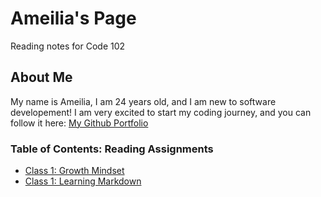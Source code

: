 # Ameilia's Page 
Reading notes for Code 102

## About Me
My name is Ameilia, I am 24 years old, and I am new to software developement! I am very excited to start my coding journey, and you can follow it here:
[My Github Portfolio](https://github.com/AGValdes)

### Table of Contents: Reading Assignments 
- [Class 1: Growth Mindset](growthmindset.md)
- [Class 1: Learning Markdown]()



